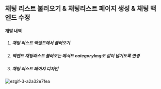 ## 채팅 리스트 불러오기 & 채팅리스트 페이지 생성 & 채팅 백엔드 수정

#### 개발 내역

1. ##### 채팅 리스트 백엔드에서 불러오기

2. ##### 백엔드 채팅리스트 불러오는 메서드 categoryImg도 같이 넘기도록 변경

3. ##### 채팅 리스트 페이지 디자인

![ezgif-3-a2a32e7fea](https://user-images.githubusercontent.com/65334980/175010095-360fe90a-859f-4598-adae-cbc1540c36d1.gif)
